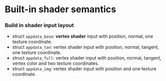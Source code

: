 # Built-in shader semantics

### Build in shader input layout

* struct `appdata_base`: **vertex shader**  input with position, normal, one texture coordinate.
* struct `appdata_tan`: vertex shader input with position, normal, tangent, one texture coordinate.
* struct `appdata_full`: vertex shader input with position, normal, tangent, vertex color and two texture coordinates.
* struct `appdata_img`: vertex shader input with position and one texture coordinate.

